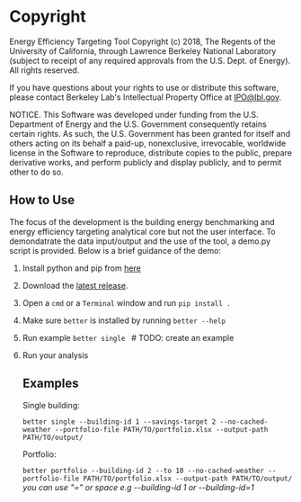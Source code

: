 ﻿# Copyright

Energy Efficiency Targeting Tool Copyright (c) 2018, The Regents of the University of California, through Lawrence Berkeley National Laboratory (subject to receipt of any required approvals from the U.S. Dept. of Energy). All rights reserved.

If you have questions about your rights to use or distribute this software, please contact Berkeley Lab's Intellectual Property Office at  IPO@lbl.gov.

NOTICE.  This Software was developed under funding from the U.S. Department of Energy and the U.S. Government consequently retains certain rights. As such, the U.S. Government has been granted for itself and others acting on its behalf a paid-up, nonexclusive, irrevocable, worldwide license in the Software to reproduce, distribute copies to the public, prepare derivative works, and perform publicly and display publicly, and to permit other to do so. 

## How to Use
The focus of the development is the building energy benchmarking and energy efficiency targeting analytical core but not the user interface. To demondatrate the data input/output and the use of the tool, a demo.py script is provided. Below is a brief guidance of the demo: 
1. Install python and pip from [here](https://www.python.org/downloads/)
2. Download the [latest release](https://github.com/LBNL-JCI-ICF/better/releases).
3. Open a `cmd` or a `Terminal` window and run 
 ```pip install .```
 4. Make sure `better` is installed by running `better --help`
 5. Run example `better single ` # TODO: create an example
 6. Run your analysis
 
    ## Examples
    Single building:
     
     ``` better single --building-id 1 --savings-target 2 --no-cached-weather --portfolio-file PATH/TO/portfolio.xlsx --output-path PATH/TO/output/ ```
    
    Portfolio: 
    
    ```better portfolio --building-id 2 --to 10 --no-cached-weather --portfolio-file PATH/TO/portfolio.xlsx --output-path PATH/TO/output/```
    *you can use "=" or space e.g --building-id 1 or --building-id=1*